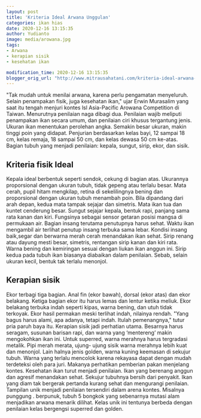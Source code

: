 ```yaml
---
layout: post
title: 'Kriteria Ideal Arwana Unggulan'
categories: ikan hias
date: 2020-12-16 13:15:35
author: Yudianto
image: media/arowana.jpg
tags:
- Arwana
- kerapian sisik
- kesehatan ikan

modification_time: 2020-12-16 13:15:35
blogger_orig_url: "http://www.mitrausahatani.com/kriteria-ideal-arwana-unggulan.html"
---
```


"Tak mudah untuk menilai arwana, karena perlu pengamatan menyeluruh. Selain
penampakan fisik, juga kesehatan ikan," ujar Erwin Murasalim yang saat itu
tengah menjuri kontes lsl Asia-Pacific Arowana Competition di Taiwan.
Menurutnya penilaian naga dibagi dua. Penilaian wajib meliputi penampakan ikan
secara umum, dan penilaian ciri khusus tergantung jenis. Ukuran ikan
menentukan perolehan angka. Semakin besar ukuran, makin tinggi poin yang
didapat. Penjurian berdasarkan kelas bayi, 12 sampai 18 cm, kelas remaja, 18
sampai 50 cm, dan kelas dewasa 50 cm ke-atas. Bagian tubuh yang menjadi
penilaian: kepala, sungut, sirip, ekor, dan sisik.

## Kriteria fisik Ideal

Kepala ideal berbentuk seperti sendok, cekung di bagian atas. Ukurannya
proporsional dengan ukuran tubuh, tidak gepeng atau terlalu besar. Mata cerah,
pupil hitam mengkilap, retina di sekelilingnya bening dan proporsional dengan
ukuran tubuh menambah poin. Bila dipandang dari arah depan, kedua mata tampak
sejajar dan simetris. Mata ikan tua dan kuntet cenderung besar. Sungut sejajar
kepala, bentuk rapi, panjang sama rata kanan dan kiri. Fungsinya sebagai
sensor getaran posisi mangsa di permukaan air. Bagian insang terutama
penutupnya harus sehat. Waktu ikan mengambil air terlihat penutup insang
terbuka sama lebar. Kondisi insang baik,segar dan berwarna merah cerah
menandakan ikan sehat. Sirip renang atau dayung mesti besar, simetris,
rentangan sirip kanan dan kiri rata. Warna bening dan kemiringan sesuai dengan
liukan ikan anggun ini. Sirip kedua pada tubuh ikan biasanya diabaikan dalam
penilaian. Sebab, selain ukuran kecil, bentuk tak terlalu menonjol.

## Kerapian sisik

Ekor terbagi tiga bagian. Anal fin (ekor bawah), dorsal (ekor atas) dan ekor
belakang. Ketiga bagian ekor itu harus lemas dan lentur ketika meliuk. Ekor
belakang terbuka indah seperti kipas, warna bening, dan utuh tidak terkoyak.
Ekor hasil permakan meski terlihat indah, nilainya rendah. "Yang bagus harus
alami, apa adanya, tetapi indah. Itulah pemenangnya," tutur pria paruh baya
itu. Kerapian sisik jadi perhatian utama. Besarnya harus seragam, susunan
barisan rapi, dan warna yang ‘mentereng’ makin mengokohkan ikan ini. Untuk
superred, warna merahnya harus tergradasi metalik. Pipi merah merata, ujung-
ujung sisik warna merahnya lebih kuat dan menonjol. Lain halnya jenis golden,
warna kuning keemasan di sekujur tubuh. Warna yang terlalu mencolok karena
rekayasa dapat dengan mudah terdeteksi oleh para juri. Makanya perhatikan
pemberian pakan menjelang kontes. Kesehatan ikan turut menjadi penilaian. Ikan
yang berenang anggun dan agresif menandakan sehat. Sekujur tubuhnya bersih
dari penyakit. Ikan yang diam tak bergerak pertanda kurang sehat dan
mengurangi penilaian. Tampilan unik menjadi penilaian tersendiri dalam arena
kontes. Misalnya punggung . berpunuk, tubuh 5 bongkok yang sebenarnya mutasi
alam menjadikan arwana menarik dilihat. Kelas unik ini tentunya berbeda dengan
penilaian kelas bergengsi superred dan golden.


